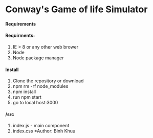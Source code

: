 Conway's Game of life Simulator
==========
#### Requirements
#### Requirments:
  1. IE > 8 or any other web brower
  2. Node 
  3. Node package manager

#### Install
  1. Clone the repository or download
  2. npm rm -rf node_modules
  3. npm install
  4. run npm start
  5. go to local host:3000


#### /src 
  1. index.js - main component
  2. index.css
*Author: Binh Khuu
